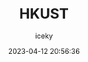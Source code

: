 ---
title: HKUST
author: iceky
categories: Gallery
style: photos
permalink: g_hkust/
icon: photo
excerpt: Campus over mountain and ocean.
cover: https://s2.loli.net/2023/11/03/QG2wmRPzS8Hr9FK.jpg
gallery:  
  - src: https://images.weserv.nl/?url=https://article.biliimg.com/bfs/article/fe95b9fb15664ca6b72281bff288b5f8214303922.jpg
  - src: https://images.weserv.nl/?url=https://article.biliimg.com/bfs/article/9d91f2aaa9101b6ae16859e9cb893986214303922.jpg
  - src: https://images.weserv.nl/?url=https://article.biliimg.com/bfs/article/c4f4f9782727668f809f414790a55513214303922.jpg
  - src: https://images.weserv.nl/?url=https://article.biliimg.com/bfs/article/98d8665bb99214ad00d0b96a714de02f214303922.jpg
  - src: https://images.weserv.nl/?url=https://article.biliimg.com/bfs/article/89506facaa88e3039bc2ca27b89eacba214303922.jpg
  - src: https://images.weserv.nl/?url=https://article.biliimg.com/bfs/article/6ba0eec510c6a7cd4830f3657a5cf903214303922.jpg
  - src: https://images.weserv.nl/?url=https://article.biliimg.com/bfs/article/7f2b4591aa2bd1bd696980235b3e8565214303922.jpg


abbrlink: g014
date: 2023-04-12 20:56:36
noindex: true
---
